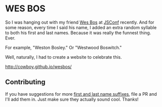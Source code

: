 # WES BOS

So I was hanging out with my friend [Wes Bos](http://wesbos.com/) at [JSConf](http://2013.jsconf.us/) recently. And for some reason, every time I said his name, I added an extra random syllable to both his first and last names. Because it was really the funnest thing. Ever.

For example, "Weston Bosley." Or "Westwood Boswitch."

Well, naturally, I had to create a website to celebrate this.

<http://cowboy.github.io/wesbos/>

## Contributing

If you have suggestions for more [first and last name suffixes](https://github.com/cowboy/wesbos/blob/gh-pages/wesbos.js#L3-L5), file a PR and I'll add them in. Just make sure they actually sound cool. Thanks!
